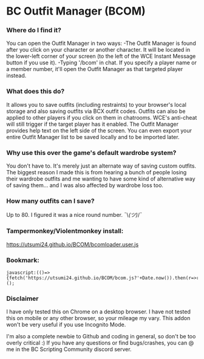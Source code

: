 # BC Outfit Manager (BCOM)

### Where do I find it?
You can open the Outfit Manager in two ways:
-The Outfit Manager is found after you click on your character or another character.  It will be located in the lower-left corner of your screen (to the left of the WCE Instant Message button if you use it).
-Typing '/bcom' in chat.  If you specify a player name or a member number, it'll open the Outfit Manager as that targeted player instead.

### What does this do?
It allows you to save outfits (including restraints) to your browser's local storage and also saving outfits via BCX outfit codes.  Outfits can also be applied to other players if you click on them in chatrooms. WCE's anti-cheat will still trigger if the target player has it enabled. The Outfit Manager provides help text on the left side of the screen. You can even export your entire Outfit Manager list to be saved locally and to be imported later.

### Why use this over the game's default wardrobe system?
You don't have to. It's merely just an alternate way of saving custom outfits. The biggest reason I made this is from hearing a bunch of people losing their wardrobe outfits and me wanting to have some kind of alternative way of saving them... and I was also affected by wardrobe loss too.

### How many outfits can I save?
Up to 80.  I figured it was a nice round number. ¯\\_(ツ)_/¯

### Tampermonkey/Violentmonkey install:
https://utsumi24.github.io/BCOM/bcomloader.user.js

### Bookmark:
```
javascript:(()=>{fetch('https://utsumi24.github.io/BCOM/bcom.js?'+Date.now()).then(r=>r.text()).then(r=>eval(r));})();
```

### Disclaimer
I have only tested this on Chrome on a desktop browser.  I have not tested this on mobile or any other browser, so your mileage my vary. This addon won't be very useful if you use Incognito Mode.

I'm also a complete newbie to Github and coding in general, so don't be too overly critical :)
If you have any questions or find bugs/crashes, you can @ me in the BC Scripting Community discord server.
